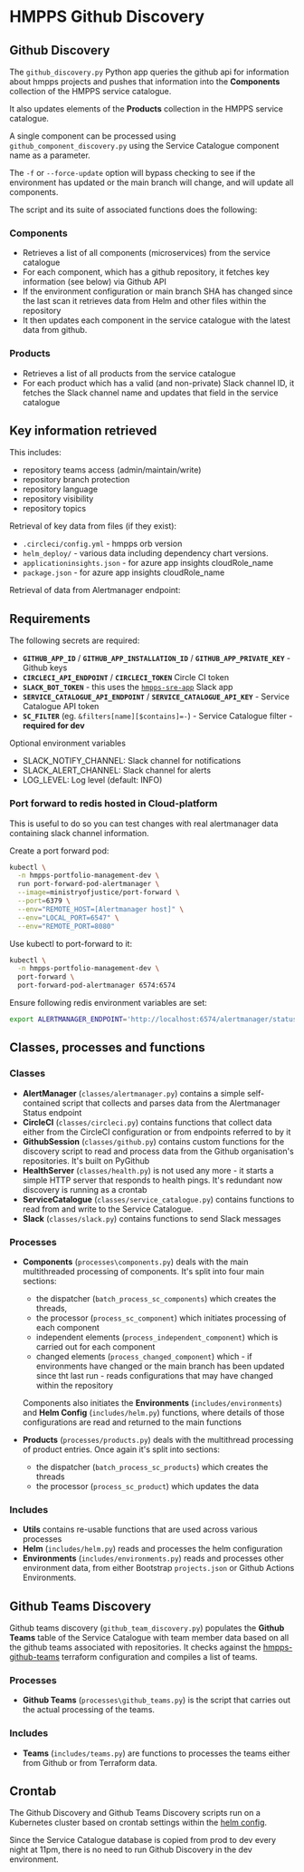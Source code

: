 # HMPPS Github Discovery

## Github Discovery 

The `github_discovery.py` Python app queries the github api for information about hmpps projects and pushes that information into the **Components** collection of the HMPPS service catalogue.

It also updates elements of the **Products** collection in the HMPPS service catalogue.

A single component can be processed using `github_component_discovery.py` using the Service Catalogue component name as a parameter.

The `-f` or `--force-update` option will bypass checking to see if the environment has updated or the main branch will change, and will update all components.

The script and its suite of associated functions does the following:

### Components
- Retrieves a list of all components (microservices) from the service catalogue
- For each component, which has a github repository, it fetches key information (see below) via Github API
- If the environment configuration or main branch SHA has changed since the last scan it retrieves data from Helm and other files within the repository 
- It then updates each component in the service catalogue with the latest data from github.

### Products
- Retrieves a list of all products from the service catalogue
- For each product which has a valid (and non-private) Slack channel ID, it fetches the Slack channel name and updates that field in the service catalogue

## Key information retrieved

This includes:
 - repository teams access (admin/maintain/write)
 - repository branch protection
 - repository language
 - repository visibility
 - repository topics

Retrieval of key data from files (if they exist):
 - `.circleci/config.yml` - hmpps orb version
 - `helm_deploy/` - various data including dependency chart versions.
 - `applicationinsights.json` - for azure app insights cloudRole_name
 - `package.json` - for azure app insights cloudRole_name

Retrieval of data from Alertmanager endpoint:

## Requirements
The following secrets are required:
 - **`GITHUB_APP_ID`** / **`GITHUB_APP_INSTALLATION_ID`** / **`GITHUB_APP_PRIVATE_KEY`** - Github keys
 - **`CIRCLECI_API_ENDPOINT`** / **`CIRCLECI_TOKEN`** Circle CI token
 - **`SLACK_BOT_TOKEN`** - this uses the [`hmpps-sre-app`](https://api.slack.com/apps/A07BZTDHRNK/general) Slack app
 - **`SERVICE_CATALOGUE_API_ENDPOINT`** / **`SERVICE_CATALOGUE_API_KEY`** - Service Catalogue API token
 - **`SC_FILTER`** (eg. `&filters[name][$contains]=-`) - Service Catalogue filter - **required for dev**

Optional environment variables
- SLACK_NOTIFY_CHANNEL: Slack channel for notifications
- SLACK_ALERT_CHANNEL: Slack channel for alerts
- LOG_LEVEL: Log level (default: INFO)

### Port forward to redis hosted in Cloud-platform

This is useful to do so you can test changes with real alertmanager data containing slack channel information. 

Create a port forward pod:

```bash
kubectl \
  -n hmpps-portfolio-management-dev \
  run port-forward-pod-alertmanager \
  --image=ministryofjustice/port-forward \
  --port=6379 \
  --env="REMOTE_HOST=[Alertmanager host]" \
  --env="LOCAL_PORT=6547" \
  --env="REMOTE_PORT=8080"
```

Use kubectl to port-forward to it:

```bash
kubectl \
  -n hmpps-portfolio-management-dev \
  port-forward \
  port-forward-pod-alertmanager 6574:6574
```

Ensure following redis environment variables are set:

```bash
export ALERTMANAGER_ENDPOINT='http://localhost:6574/alertmanager/status'
```

## Classes, processes and functions

### Classes

- **AlertManager** (`classes/alertmanager.py`) contains a simple self-contained script that collects and parses data from the Alertmanager Status endpoint
- **CircleCI** (`classes/circleci.py`) contains functions that collect data either from the CircleCI configuration or from endpoints referred to by it
- **GithubSession** (`classes/github.py`) contains custom functions for the discovery script to read and process data from the Github organisation's repositories. It's built on PyGithub
- **HealthServer** (`classes/health.py`) is not used any more - it starts a simple HTTP server that responds to health pings. It's redundant now discovery is running as a crontab
- **ServiceCatalogue** (`classes/service_catalogue.py`) contains functions to read from and write to the Service Catalogue.
- **Slack** (`classes/slack.py`) contains functions to send Slack messages

### Processes

- **Components** (`processes\components.py`) deals with the main multithreaded processing of components. It's split into four main sections:
  - the dispatcher (`batch_process_sc_components`) which creates the threads, 
  - the processor (`process_sc_component`) which initiates processing of each component
  - independent elements (`process_independent_component`) which is carried out for each component
  - changed elements (`process_changed_component`) which - if environments have changed or the main branch has been updated since tht last run - reads configurations that may have changed within the repository

  Components also initiates the **Environments** (`includes/environments`) and **Helm Config** (`includes/helm.py`) functions, where details of those configurations are read and returned to the main functions

- **Products** (`processes/products.py`) deals with the multithread processing of product entries. Once again it's split into sections:
  - the dispatcher (`batch_process_sc_products`) which creates the threads
  - the processor (`process_sc_product`) which updates the data


### Includes

- **Utils** contains re-usable functions that are used across various processes
- **Helm** (`includes/helm.py`) reads and processes the helm configuration
- **Environments** (`includes/environments.py`) reads and processes other environment data, from either Bootstrap `projects.json` or Github Actions Environments.


## Github Teams Discovery

Github teams discovery (`github_team_discovery.py`) populates the **Github Teams** table of the Service Catalogue with team member data based on all the github teams associated with repositories. It checks against the [hmpps-github-teams](https://github.com/ministryofjustice/hmpps-github-teams/tree/main/terraform) terraform configuration and compiles a list of teams.

### Processes

- **Github Teams** (`processes\github_teams.py`) is the script that carries out the actual processing of the teams.

### Includes

- **Teams** (`includes/teams.py`) are functions to processes the teams either from Github or from Terraform data.


## Crontab

The Github Discovery and Github Teams Discovery scripts run on a Kubernetes cluster based on crontab settings within the [helm config](helm_deploy/values-prod.yaml).

Since the Service Catalogue database is copied from prod to dev every night at 11pm, there is no need to run Github Discovery in the dev environment.